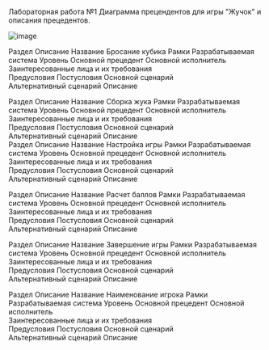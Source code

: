Лабораторная работа №1
Диаграмма прецендентов для игры "Жучок" и описания прецедентов.

![image](https://github.com/BREUCHT27/rtippo/assets/119112204/1b1d06b6-1a27-4a01-9c4a-744c636d9fb7)



Раздел	Описание
Название	Бросание кубика
Рамки	Разрабатываемая система
Уровень	Основной прецедент
Основной исполнитель	
Заинтересованные лица и их требования	
Предусловия	
Постусловия	
Основной сценарий	
Альтернативный сценарий	
Описание	

Раздел	Описание
Название	Сборка жука
Рамки	Разрабатываемая система
Уровень	Основной прецедент
Основной исполнитель	
Заинтересованные лица и их требования	
Предусловия	
Постусловия	
Основной сценарий	
Альтернативный сценарий	
Описание	
Раздел	Описание
Название	Настройка игры
Рамки	Разрабатываемая система
Уровень	Основной прецедент
Основной исполнитель	
Заинтересованные лица и их требования	
Предусловия	
Постусловия	
Основной сценарий	
Альтернативный сценарий	
Описание	

Раздел	Описание
Название	Расчет баллов
Рамки	Разрабатываемая система
Уровень	Основной прецедент
Основной исполнитель	
Заинтересованные лица и их требования	
Предусловия	
Постусловия	
Основной сценарий	
Альтернативный сценарий	
Описание	

Раздел	Описание
Название	Завершение игры
Рамки	Разрабатываемая система
Уровень	Основной прецедент
Основной исполнитель	
Заинтересованные лица и их требования	
Предусловия	
Постусловия	
Основной сценарий	
Альтернативный сценарий	
Описание	

Раздел	Описание
Название	Наименование игрока
Рамки	Разрабатываемая система
Уровень	Основной прецедент
Основной исполнитель	
Заинтересованные лица и их требования	
Предусловия	
Постусловия	
Основной сценарий	
Альтернативный сценарий	
Описание	

